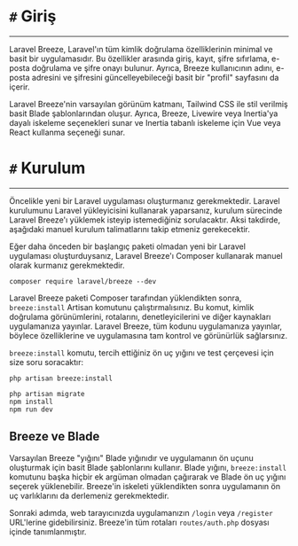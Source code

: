 # `#` Giriş
---
Laravel Breeze, Laravel'ın tüm kimlik doğrulama özelliklerinin minimal ve basit bir uygulamasıdır. Bu özellikler arasında giriş, kayıt, şifre sıfırlama, e-posta doğrulama ve şifre onayı bulunur. Ayrıca, Breeze kullanıcının adını, e-posta adresini ve şifresini güncelleyebileceği basit bir "profil" sayfasını da içerir.

Laravel Breeze'nin varsayılan görünüm katmanı, Tailwind CSS ile stil verilmiş basit Blade şablonlarından oluşur. Ayrıca, Breeze, Livewire veya Inertia'ya dayalı iskeleme seçenekleri sunar ve Inertia tabanlı iskeleme için Vue veya React kullanma seçeneği sunar.

# `#` Kurulum
---
Öncelikle yeni bir Laravel uygulaması oluşturmanız gerekmektedir. Laravel kurulumunu Laravel yükleyicisini kullanarak yaparsanız, kurulum sürecinde Laravel Breeze'ı yüklemek isteyip istemediğiniz sorulacaktır. Aksi takdirde, aşağıdaki manuel kurulum talimatlarını takip etmeniz gerekecektir.

Eğer daha önceden bir başlangıç paketi olmadan yeni bir Laravel uygulaması oluşturduysanız, Laravel Breeze'ı Composer kullanarak manuel olarak kurmanız gerekmektedir.

```shell
composer require laravel/breeze --dev
```

Laravel Breeze paketi Composer tarafından yüklendikten sonra, `breeze:install` Artisan komutunu çalıştırmalısınız. Bu komut, kimlik doğrulama görünümlerini, rotalarını, denetleyicilerini ve diğer kaynakları uygulamanıza yayınlar. Laravel Breeze, tüm kodunu uygulamanıza yayınlar, böylece özelliklerine ve uygulamasına tam kontrol ve görünürlük sağlarsınız.

`breeze:install` komutu, tercih ettiğiniz ön uç yığını ve test çerçevesi için size soru soracaktır:

```shell
php artisan breeze:install
 
php artisan migrate
npm install
npm run dev
```

## Breeze ve Blade

Varsayılan Breeze "yığını" Blade yığınıdır ve uygulamanın ön uçunu oluşturmak için basit Blade şablonlarını kullanır. Blade yığını, `breeze:install` komutunu başka hiçbir ek argüman olmadan çağırarak ve Blade ön uç yığını seçerek yüklenebilir. Breeze'in iskeleti yüklendikten sonra uygulamanın ön uç varlıklarını da derlemeniz gerekmektedir.

Sonraki adımda, web tarayıcınızda uygulamanızın `/login` veya `/register` URL'lerine gidebilirsiniz. Breeze'in tüm rotaları `routes/auth.php` dosyası içinde tanımlanmıştır.